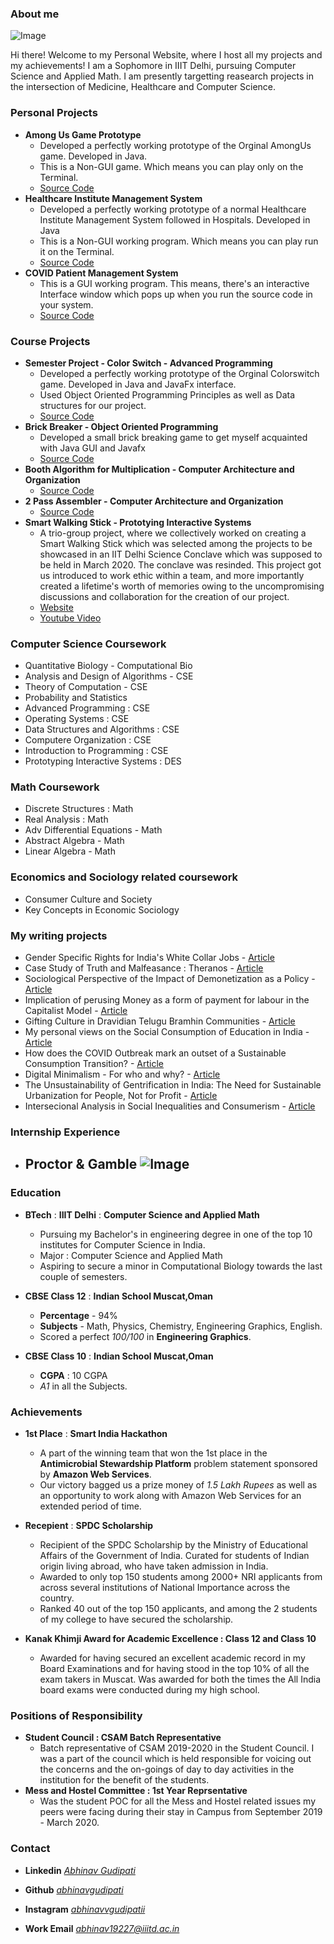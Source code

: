 ### About me  
![Image](https://i.postimg.cc/fyZbshKv/abhinav.jpg)

Hi there! Welcome to my Personal Website, where I host all my projects and my achievements! I am a Sophomore in IIIT Delhi, pursuing Computer Science and Applied Math. I am presently targetting reasearch projects in the intersection of Medicine, Healthcare and Computer Science. 


### Personal Projects 
- **Among Us Game Prototype** 
  - Developed a perfectly working prototype of the Orginal AmongUs game. Developed in Java. 
  - This is a Non-GUI game. Which means you can play only on the Terminal.
  - [Source Code](https://github.com/abhinavgudipati/AmongUs-Game)
- **Healthcare Institute Management System**
  - Developed a perfectly working prototype of a normal Healthcare Institute Management System followed in Hospitals. Developed in Java
  - This is a Non-GUI working program. Which means you can play run it on the Terminal.
  - [Source Code](https://github.com/abhinavgudipati/Healthcare-Management-System)
- **COVID Patient Management System**
  - This is a GUI working program. This means, there's an interactive Interface window which pops up when you run the source code in your system.
  - [Source Code](https://github.com/abhinavgudipati/COVID-Patient-List-Management-System)
  
### Course Projects 

- **Semester Project - Color Switch - Advanced Programming**
  - Developed a perfectly working prototype of the Orginal Colorswitch game. Developed in Java and JavaFx interface. 
  - Used Object Oriented Programming Principles as well as Data structures for our project. 
  - [Source Code](https://github.com/abhinavgudipati/ColorSwitch-1)
- **Brick Breaker - Object Oriented Programming**
  - Developed a small brick breaking game to get myself acquainted with Java GUI and Javafx
  - [Source Code](https://github.com/abhinavgudipati/Brick-Breaker)
- **Booth Algorithm for Multiplication - Computer Architecture and Organization**
  - [Source Code](https://github.com/abhinavgudipati/Booth-Algorithm-for-Multiplication-)
- **2 Pass Assembler - Computer Architecture and Organization**
  - [Source Code](https://github.com/abhinavgudipati/2-Pass-Assembler-Project-)
- **Smart Walking Stick - Prototying Interactive Systems**
  - A trio-group project, where we collectively worked on creating a Smart Walking Stick which was selected among the projects to be showcased in an IIT Delhi Science Conclave which was supposed to be held in March 2020. The conclave was resinded. This project got us introduced to work ethic within a team, and more importantly created a lifetime's worth of memories owing to the uncompromising discussions and collaboration for the creation of our project. 
  - [Website](https://anoushka19235.wixsite.com/majorprojectt60)
  - [Youtube Video](https://www.youtube.com/watch?v=ARQyX3yh9Os)

### Computer Science Coursework 

- Quantitative Biology - Computational Bio 
- Analysis and Design of Algorithms - CSE 
- Theory of Computation - CSE 
- Probability and Statistics 
- Advanced Programming : CSE 
- Operating Systems : CSE 
- Data Structures and Algorithms : CSE
- Computere Organization : CSE 
- Introduction to Programming : CSE 
- Prototyping Interactive Systems : DES 

### Math Coursework 

- Discrete Structures : Math 
- Real Analysis : Math
- Adv Differential Equations - Math 
- Abstract Algebra - Math
- Linear Algebra - Math

### Economics and Sociology related coursework 

- Consumer Culture and Society 
- Key Concepts in Economic Sociology 

### My writing projects 

- Gender Specific Rights for India's White Collar Jobs - [Article](https://docs.google.com/document/d/1GYq4dZ2kMJE2w0Uh60G_nq3W1q-mrBHq_h9MFl4ook8/edit?usp=sharing)
- Case Study of Truth and Malfeasance : Theranos - [Article](https://docs.google.com/document/d/16eZdVhvulQopsvFMkspikCSbr6QFHqzc8H9HfGhpnj4/edit?usp=sharing)
- Sociological Perspective of the Impact of Demonetization as a Policy - [Article](https://docs.google.com/document/d/1oOPskJLzVb0IODeNgVZS_2s2KBDjKp7vdYMH_jcEc_Q/edit?usp=sharing)
- Implication of perusing Money as a form of payment for labour in the Capitalist Model - [Article](https://docs.google.com/document/d/16esEoFeY2RDqTm0Zovnifujy31u0FBMeL93-QyThw6A/edit?usp=sharing)
- Gifting Culture in Dravidian Telugu Bramhin Communities - [Article](https://docs.google.com/document/d/1OouCVXz1feIsvUnZxgTL7JvzLnTACZQ373i1htX-UZw/edit?usp=sharing)
- My personal views on the Social Consumption of Education in India - [Article](https://docs.google.com/document/d/1xyj0d0Nis7o9x-ra0eD9mdVRrnV4TggD7YZB-9tIx_g/edit?usp=sharing)
- How does the COVID Outbreak mark an outset of a Sustainable Consumption Transition? - [Article](https://docs.google.com/document/d/19Pc7lOg6NhnTrJ5R1fD63rCEgdWemF-ArfB5MPYB4RA/edit?usp=sharing)
- Digital Minimalism - For who and why? - [Article](https://docs.google.com/document/d/1KsVQGX5PUCC4LjyAddSy_DY-yna1puhYH5vmfyQEvvs/edit?usp=sharing)
- The Unsustainability of Gentrification in India: The Need for Sustainable Urbanization for People, Not for Profit - [Article](https://docs.google.com/document/d/18qVU1Shb4EC4nztLU5Qn4ivBPhUuz4BOLXLUh3dg3JI/edit?usp=sharing)
- Intersecional Analysis in Social Inequalities and Consumerism - [Article](https://docs.google.com/document/d/1x5u2gIyBuuLDwGioWeeFAbqQCq7rVFZBjPmoErfkKqg/edit?usp=sharing)

### Internship Experience 

- **Proctor & Gamble** ![Image](https://i.postimg.cc/GpVQqXQR/Procter-Gamble-Logo.jpg)
  - 

### Education

- **BTech** : **IIIT Delhi** : **Computer Science and Applied Math** 

  - Pursuing my Bachelor's in engineering degree in one of the top 10 institutes for Computer Science in India. 
  - Major : Computer Science and Applied Math
  - Aspiring to secure a minor in Computational Biology towards the last couple of semesters. 

- **CBSE Class 12** : **Indian School Muscat,Oman** 

  - **Percentage** - 94%  
  - **Subjects** - Math, Physics, Chemistry, Engineering Graphics, English.
  - Scored a perfect *100/100* in **Engineering Graphics**.

- **CBSE Class 10** : **Indian School Muscat,Oman** 

  - **CGPA** : 10 CGPA  
  - *A1* in all the Subjects. 

### Achievements 

- **1st Place** : **Smart India Hackathon**

   - A part of the winning team that won the 1st place in the **Antimicrobial Stewardship Platform** problem statement sponsored by **Amazon Web Services**.
   - Our victory bagged us a prize money of *1.5 Lakh Rupees* as well as an opportunity to work along with Amazon Web Services for an extended period of time. 
   
- **Recepient** : **SPDC Scholarship**

   -  Recipient of the SPDC Scholarship by the Ministry of Educational Affairs of the Government of India. Curated for students of Indian origin living abroad, who have taken admission in India. 
   - Awarded to only top 150 students among 2000+ NRI applicants from across several institutions of National Importance across the country. 
   - Ranked 40 out of the top 150 applicants, and among the 2 students of my college to have secured the scholarship.

- **Kanak Khimji Award for Academic Excellence : Class 12 and Class 10**

   - Awarded for having secured an excellent academic record in my Board Examinations and for having stood in the top 10% of all the exam takers in Muscat. Was awarded for both the times the All India board exams were conducted during my high school. 

### Positions of Responsibility

- **Student Council : CSAM Batch Representative** 
   - Batch representative of CSAM 2019-2020 in the Student Council. I was a part of the council which is held responsible for voicing out the concerns and the on-goings of day to day activities in the institution for the benefit of the students. 
- **Mess and Hostel Committee : 1st Year Reprsentative**
   - Was the student POC for all the Mess and Hostel related issues my peers were facing during their stay in Campus from September 2019 - March 2020. 
 
### Contact

- **Linkedin** *[Abhinav Gudipati](https://www.linkedin.com/in/abhinav-gudipati-609794197/)*

- **Github**  *[abhinavgudipati](https://github.com/abhinavgudipati)*

- **Instagram** *[abhinavvgudipatii](https://www.instagram.com/abhinavvgudipatii/)*

- **Work Email**  *[abhinav19227@iiitd.ac.in](abhinav19227@iiitd.ac.in)*





